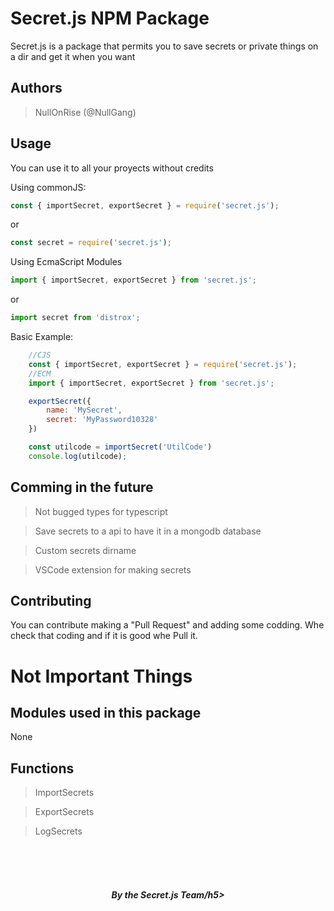 <h1 class="title">Secret.js NPM Package</h1>
<p class="subtitle">Secret.js is a package that permits you to save secrets or private things on a dir and get it when you want</p>

## Authors
> NullOnRise (@NullGang)

## Usage
You can use it to all your proyects without credits

Using commonJS:
```js
const { importSecret, exportSecret } = require('secret.js');
```
or
```js
const secret = require('secret.js');
```

Using EcmaScript Modules
```js
import { importSecret, exportSecret } from 'secret.js';
```
or
```js
import secret from 'distrox';
```

Basic Example:
```js
    //CJS
    const { importSecret, exportSecret } = require('secret.js');
    //ECM
    import { importSecret, exportSecret } from 'secret.js';

    exportSecret({
        name: 'MySecret',
        secret: 'MyPassword10328'
    })

    const utilcode = importSecret('UtilCode')
    console.log(utilcode);

```

## Comming in the future
> Not bugged types for typescript

> Save secrets to a api to have it in a mongodb database

> Custom secrets dirname

> VSCode extension for making secrets


## Contributing

You can contribute making a "Pull Request" and adding some codding. Whe check that coding and if it is good whe Pull it.


# Not Important Things
## Modules used in this package
None

## Functions
> ImportSecrets

> ExportSecrets

> LogSecrets

<br>
<br>
<br>
<h5 style="text-align: center;">By the Secret.js Team/h5>


